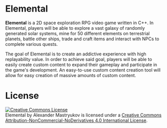 # Elemental
**Elemental** is a 2D space exploration RPG video game written in C++. In Elemental, players will be able to explore a vast galaxy of randomly generated solar systems, mine for 50 different elements on terrestrial planets, battle other ships, trade and craft items and interact with NPCs to complete various quests.

The goal of Elemental is to create an addictive experience with high replayability value. In order to achieve said goal, players will be able to easily create custom content to expand their gameplay and participate in the game's development. An easy-to-use custom content creation tool will allow for easy creation of massive amounts of custom content.

# License
<a rel="license" href="http://creativecommons.org/licenses/by-nc-nd/4.0/"><img alt="Creative Commons License" style="border-width:0" src="https://i.creativecommons.org/l/by-nc-nd/4.0/88x31.png" /></a><br /><span xmlns:dct="http://purl.org/dc/terms/" property="dct:title">Elemental</span> by <span xmlns:cc="http://creativecommons.org/ns#" property="cc:attributionName">Alexander Mastryukov</span> is licensed under a <a rel="license" href="http://creativecommons.org/licenses/by-nc-nd/4.0/">Creative Commons Attribution-NonCommercial-NoDerivatives 4.0 International License</a>.
